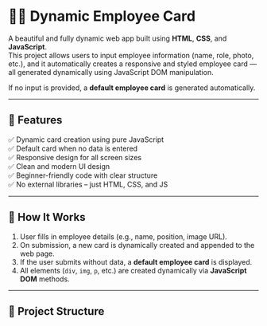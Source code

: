 # 🧑‍💼 Dynamic Employee Card

A beautiful and fully dynamic web app built using **HTML**, **CSS**, and **JavaScript**.  
This project allows users to input employee information (name, role, photo, etc.), and it automatically creates a responsive and styled employee card — all generated dynamically using JavaScript DOM manipulation.

If no input is provided, a **default employee card** is generated automatically.

---

## 🚀 Features

✅ Dynamic card creation using pure JavaScript  
✅ Default card when no data is entered  
✅ Responsive design for all screen sizes  
✅ Clean and modern UI design  
✅ Beginner-friendly code with clear structure  
✅ No external libraries – just HTML, CSS, and JS  

---

## 🧠 How It Works

1. User fills in employee details (e.g., name, position, image URL).  
2. On submission, a new card is dynamically created and appended to the web page.  
3. If the user submits without data, a **default employee card** is displayed.  
4. All elements (`div`, `img`, `p`, etc.) are created dynamically via **JavaScript DOM** methods.

---

## 📂 Project Structure

